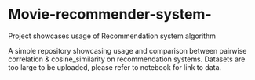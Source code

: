 # Movie-recommender-system-
Project showcases usage of Recommendation system algorithm

A simple repository showcasing usage and comparison between pairwise correlation & cosine_similarity on recommendation systems.
Datasets are too large to be uploaded, please refer to notebook for link to data.
